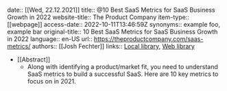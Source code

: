 date:: [[Wed, 22.12.2021]]
title:: @10 Best SaaS Metrics for SaaS Business Growth in 2022
website-title:: The Product Company
item-type:: [[webpage]]
access-date:: 2022-10-11T13:46:59Z
synonyms:: example foo, example bar
original-title:: 10 Best SaaS Metrics for SaaS Business Growth in 2022
language:: en-US
url:: https://theproductcompany.com/saas-metrics/
authors:: [[Josh Fechter]]
links:: [Local library](zotero://select/library/items/FDZDUUJY), [Web library](https://www.zotero.org/users/6520516/items/FDZDUUJY)

- [[Abstract]]
	- Along with identifying a product/market fit, you need to understand SaaS metrics to build a successful SaaS. Here are 10 key metrics to focus on in 2021.
